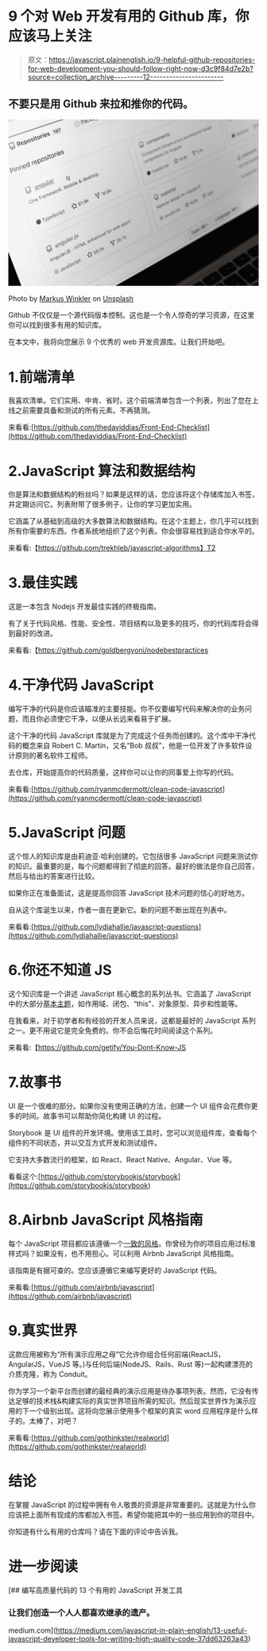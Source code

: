 # 9 个对 Web 开发有用的 Github 库，你应该马上关注

> 原文：<https://javascript.plainenglish.io/9-helpful-github-repositories-for-web-development-you-should-follow-right-now-d3c9f84d7e2b?source=collection_archive---------12----------------------->

## 不要只是用 Github 来拉和推你的代码。

![](img/1118a80fc9fe13e283462d88aee804b7.png)

Photo by [Markus Winkler](https://unsplash.com/@markuswinkler?utm_source=medium&utm_medium=referral) on [Unsplash](https://unsplash.com?utm_source=medium&utm_medium=referral)

Github 不仅仅是一个源代码版本控制。这也是一个令人惊奇的学习资源，在这里你可以找到很多有用的知识库。

在本文中，我将向您展示 9 个优秀的 web 开发资源库。让我们开始吧。

# 1.前端清单

我喜欢清单。它们实用、中肯、省时。这个前端清单包含一个列表，列出了您在上线之前需要具备和测试的所有元素。不再猜测。

来看看:[https://github.com/thedaviddias/Front-End-Checklist](https://github.com/thedaviddias/Front-End-Checklist)

# 2.JavaScript 算法和数据结构

你是算法和数据结构的粉丝吗？如果是这样的话，您应该将这个存储库加入书签，并定期访问它。列表附带了很多例子，让你的学习更加实用。

它涵盖了从基础到高级的大多数算法和数据结构。在这个主题上，你几乎可以找到所有你需要的东西。作者系统地组织了这个列表。你会很容易找到适合你水平的。

来看看:【https://github.com/trekhleb/javascript-algorithms】T2

# 3.最佳实践

这是一本包含 Nodejs 开发最佳实践的终极指南。

有了关于代码风格、性能、安全性、项目结构以及更多的技巧，你的代码库将会得到最好的改进。

来看看:【https://github.com/goldbergyoni/nodebestpractices 

# 4.干净代码 JavaScript

编写干净的代码是你应该瞄准的主要技能。你不仅要编写代码来解决你的业务问题，而且你必须使它干净，以便从长远来看易于扩展。

这个干净的代码 JavaScript 库就是为了完成这个任务而创建的。这个库中干净代码的概念来自 Robert C. Martin，又名“Bob 叔叔”，他是一位开发了许多软件设计原则的著名软件工程师。

去仓库，开始提高你的代码质量。这样你可以让你的同事爱上你写的代码。

来看看:[https://github.com/ryanmcdermott/clean-code-javascript](https://github.com/ryanmcdermott/clean-code-javascript)

# 5.JavaScript 问题

这个惊人的知识库是由莉迪亚·哈利创建的。它包括很多 JavaScript 问题来测试你的知识。最重要的是，每个问题都得到了彻底的回答。最好的做法是你自己回答，然后与给出的答案进行比较。

如果你正在准备面试，这是提高你回答 JavaScript 技术问题的信心的好地方。

自从这个库诞生以来，作者一直在更新它。新的问题不断出现在列表中。

来看看:[https://github.com/lydiahallie/javascript-questions](https://github.com/lydiahallie/javascript-questions)

# 6.你还不知道 JS

这个知识库是一个讲述 JavaScript 核心概念的系列丛书。它涵盖了 JavaScript 中的大部分[基本主题](https://medium.com/javascript-in-plain-english/11-javascript-concepts-every-web-developer-should-know-to-take-their-skills-to-the-next-level-37ef6693111a)，如作用域、闭包、“this”、对象原型、异步和性能等。

在我看来，对于初学者和有经验的开发人员来说，这都是最好的 JavaScript 系列之一。更不用说它是完全免费的。你不会后悔花时间阅读这个系列。

来看看:【https://github.com/getify/You-Dont-Know-JS 

# 7.故事书

UI 是一个很难的部分。如果你没有使用正确的方法，创建一个 UI 组件会花费你更多的时间。故事书可以帮助你简化构建 UI 的过程。

Storybook 是 UI 组件的开发环境。使用该工具时，您可以浏览组件库，查看每个组件的不同状态，并以交互方式开发和测试组件。

它支持大多数流行的框架，如 React、React Native、Angular、Vue 等。

看看这个:[https://github.com/storybookjs/storybook](https://github.com/storybookjs/storybook)

# 8.Airbnb JavaScript 风格指南

每个 JavaScript 项目都应该遵循一个[一致的风格](https://medium.com/javascript-in-plain-english/9-tips-for-writing-scalable-javascript-code-e6bcfc791882)。你曾经为你的项目应用过标准样式吗？如果没有，也不用担心。可以利用 Airbnb JavaScript 风格指南。

该指南是有据可查的。您应该遵循它来编写更好的 JavaScript 代码。

来看看:[https://github.com/airbnb/javascript](https://github.com/airbnb/javascript)

# 9.真实世界

这款应用被称为“所有演示应用之母”它允许你组合任何前端(ReactJS，AngularJS，VueJS 等。)与任何后端(NodeJS、Rails、Rust 等)一起构建漂亮的介质克隆，称为 Conduit。

你为学习一个新平台而创建的最经典的演示应用是待办事项列表。然而，它没有传达足够的技术栈&构建实际的真实世界项目所需的知识。然后现实世界作为演示应用的下一个级别出现。这将向您展示使用多个框架的真实 word 应用程序是什么样子的。太棒了，对吧？

来看看:[https://github.com/gothinkster/realworld](https://github.com/gothinkster/realworld)

# 结论

在掌握 JavaScript 的过程中拥有令人敬畏的资源是非常重要的。这就是为什么你应该把上面所有现成的库都加入书签。希望你能把其中的一些应用到你的项目中。

你知道有什么有用的仓库吗？请在下面的评论中告诉我。

# 进一步阅读

[](https://medium.com/javascript-in-plain-english/13-useful-javascript-developer-tools-for-writing-high-quality-code-37dd63263a43) [## 编写高质量代码的 13 个有用的 JavaScript 开发工具

### 让我们创造一个人人都喜欢继承的遗产。

medium.com](https://medium.com/javascript-in-plain-english/13-useful-javascript-developer-tools-for-writing-high-quality-code-37dd63263a43)